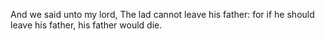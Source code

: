 And we said unto my lord, The lad cannot leave his father: for if he should leave his father, his father would die.
